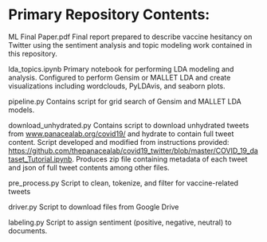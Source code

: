 # Primary Repository Contents:

ML Final Paper.pdf
  Final report prepared to describe vaccine hesitancy on Twitter using the sentiment analysis and topic modeling work contained in this repository.

lda_topics.ipynb
  Primary notebook for performing LDA modeling and analysis. Configured to perform Gensim or MALLET LDA and create visualizations including wordclouds, PyLDAvis, and seaborn plots.
  
pipeline.py
  Contains script for grid search of Gensim and MALLET LDA models.
  
download_unhydrated.py
  Contains script to download unhydrated tweets from www.panacealab.org/covid19/ and hydrate to contain full tweet content. Script developed and modified from instructions provided: https://github.com/thepanacealab/covid19_twitter/blob/master/COVID_19_dataset_Tutorial.ipynb. Produces zip file containing metadata of each tweet and json of full tweet contents among other files. 
  
pre_process.py
  Script to clean, tokenize, and filter for vaccine-related tweets

driver.py
  Script to download files from Google Drive
  
labeling.py
  Script to assign sentiment (positive, negative, neutral) to documents.


